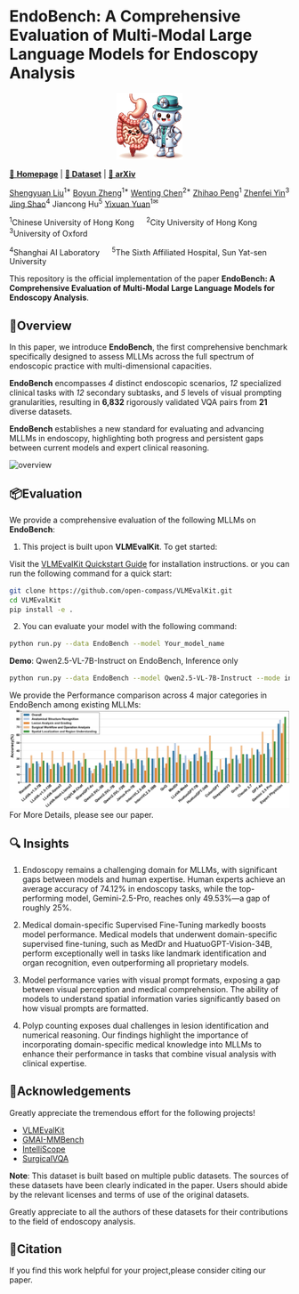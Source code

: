 # **EndoBench**: A Comprehensive Evaluation of Multi-Modal Large Language Models for Endoscopy Analysis

<p align="center">
  <img src="./assets/logo.png" alt="" width="120" height="120">
</p>

<!-- <i>The avatar is generated by DALLE-3.</i> -->

[🤖 **Homepage**](https://cuhk-aim-group.github.io/EndoBench.github.io/) | [**🤗 Dataset**](https://huggingface.co/datasets/Saint-lsy/EndoBench) | [**📖 arXiv**]()

[Shengyuan Liu](https://scholar.google.com/citations?user=zP6fRqcAAAAJ&hl=en)<sup>1*</sup> [Boyun Zheng](https://scholar.google.com/citations?user=ZveKOXkAAAAJ&hl=zh-CN)<sup>1*</sup> [Wenting Chen](https://o0t1ng0o.github.io/)<sup>2*</sup> [Zhihao Peng](https://zhihaopeng-cityu.github.io/ZhihaoPENG_homepage/)<sup>1</sup> [Zhenfei Yin](https://yinzhenfei.github.io/)<sup>3</sup> [Jing Shao](https://amandajshao.github.io/)<sup>4</sup> Jiancong Hu<sup>5</sup> [Yixuan Yuan](https://www.ee.cuhk.edu.hk/~yxyuan/people/people.htm)<sup>1✉</sup>


<sup>1</sup>Chinese University of Hong Kong &emsp; <sup>2</sup>City University of Hong Kong &emsp; <sup>3</sup>University of Oxford &emsp; 

<sup>4</sup>Shanghai AI Laboratory &emsp; <sup>5</sup>The Sixth Affiliated Hospital, Sun Yat-sen University &emsp;



This repository is the official implementation of the paper **EndoBench: A Comprehensive Evaluation of Multi-Modal Large Language Models for Endoscopy Analysis**.

## 🚀Overview

In this paper, we introduce **EndoBench**, the first comprehensive benchmark specifically designed to assess MLLMs across the full spectrum of endoscopic practice with multi-dimensional capacities. 

**EndoBench** encompasses *4* distinct endoscopic scenarios, *12* specialized clinical tasks with *12* secondary subtasks, and *5* levels of visual prompting granularities, resulting in **6,832** rigorously validated VQA pairs from **21** diverse datasets. 

**EndoBench** establishes a new standard for evaluating and advancing MLLMs in endoscopy, highlighting both progress and persistent gaps between current models and expert clinical reasoning.
 
![overview](assets/figure1.jpg)

## 📦Evaluation

We provide a comprehensive evaluation of the following MLLMs on **EndoBench**:

1. This project is built upon **VLMEvalKit**. To get started:

Visit the [VLMEvalKit Quickstart Guide](https://github.com/open-compass/VLMEvalKit/blob/main/docs/en/get_started/Quickstart.md) for installation instructions. or you can run the following command for a quick start:
```bash
git clone https://github.com/open-compass/VLMEvalKit.git
cd VLMEvalKit
pip install -e .
```

2. You can evaluate your model with the following command:
```bash
python run.py --data EndoBench --model Your_model_name 
```
**Demo**: Qwen2.5-VL-7B-Instruct on EndoBench, Inference only
```bash
python run.py --data EndoBench --model Qwen2.5-VL-7B-Instruct --mode infer
```

We provide the Performance comparison across 4 major categories in EndoBench among existing MLLMs:
![comparison](assets/comparison.jpg)
For More Details, please see our paper.
## 🔍 Insights
1. Endoscopy remains a challenging domain for MLLMs, with significant gaps between models and human expertise. Human experts achieve an average accuracy of 74.12\% in endoscopy tasks, while the top-performing model, Gemini-2.5-Pro, reaches only 49.53\%—a gap of roughly 25\%. 

2. Medical domain-specific Supervised Fine-Tuning markedly boosts model performance. Medical models that underwent domain-specific supervised fine-tuning, such as MedDr and HuatuoGPT-Vision-34B, perform exceptionally well in tasks like landmark identification and organ recognition, even outperforming all proprietary models.

3. Model performance varies with visual prompt formats, exposing a gap between visual perception and medical comprehension. The ability of models to understand spatial information varies significantly based on how visual prompts are formatted.


4. Polyp counting exposes dual challenges in lesion identification and numerical reasoning. Our findings highlight the importance of incorporating domain-specific medical knowledge into MLLMs to enhance their performance in tasks that combine visual analysis with clinical expertise.



## 🎈Acknowledgements
Greatly appreciate the tremendous effort for the following projects!
- [VLMEvalKit](https://github.com/open-compass/VLMEvalKit/tree/main)
- [GMAI-MMBench](https://uni-medical.github.io/GMAI-MMBench.github.io/)
- [IntelliScope](https://github.com/ai4colonoscopy/IntelliScope)
- [SurgicalVQA](https://github.com/lalithjets/Surgical_VQA)

**Note**: This dataset is built based on multiple public datasets. The sources of these datasets have been clearly indicated in the paper. Users should abide by the relevant licenses and terms of use of the original datasets.

Greatly appreciate to all the authors of these datasets for their contributions to the field of endoscopy analysis.

## 📜Citation
If you find this work helpful for your project,please consider citing our  paper.
